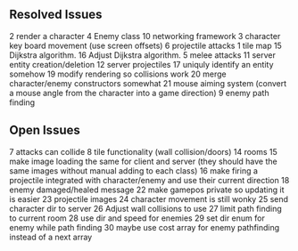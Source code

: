 ## Resolved Issues ##
2 render a character
4 Enemy class
10 networking framework
3 character key board movement (use screen offsets)
6 projectile attacks
1 tile map
15 Dijkstra algorithm.
16 Adjust Dijkstra algorithm.
5 melee attacks
11 server entity creation/deletion
12 server projectiles
17 uniquly identify an entity somehow
19 modify rendering so collisions work
20 merge character/enemy constructors somewhat
21 mouse aiming system (convert a mouse angle from the character into a game direction)
9 enemy path finding


## Open Issues ##
7 attacks can collide
8 tile functionality (wall collision/doors)
14 rooms
15 make image loading the same for client and server (they should have the same images without manual adding to each class)
16 make firing a projectile integrated with character/enemy and use their current direction
18 enemy damaged/healed message
22 make gamepos private so updating it is easier
23 projectile images
24 character movement is still wonky
25 send character dir to server
26 Adjust wall collisions to use
27 limit path finding to current room
28 use dir and speed for enemies
29 set dir enum for enemy while path finding
30 maybe use cost array for enemy pathfinding instead of a next array


